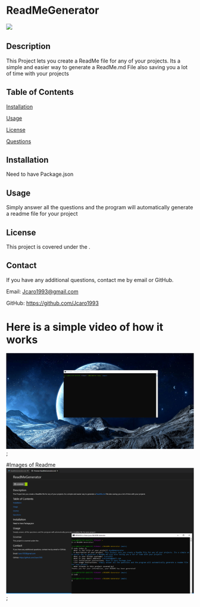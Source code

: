 # ReadMeGenerator
![](https://img.shields.io/badge/license--green?style=for-the-badge&logo=github)
## Description
This Project lets you create a ReadMe file for any of your projects. Its a simple and easier way to generate a ReadMe.md File also saving you a lot of time with your projects
## Table of Contents
[Installation](#Installation)

[Usage](#Usage)

[License](#License)

[Questions](#Questions)
## Installation
Need to have Package.json
## Usage
Simply answer all the questions and the program will automatically generate a readme file for your project
## License
This project is covered under the .
## Contact
If you have any additional questions, contact me by email or GitHub.

Email: Jcaro1993@gmail.com

GitHub: https://github.com/Jcaro1993

# Here is a simple video of how it works 
![Video](Readmevideo.gif);


#Images of Readme
![Screen shot of Questions and Read.me when generated](Read.MeScreenShot.PNG);
